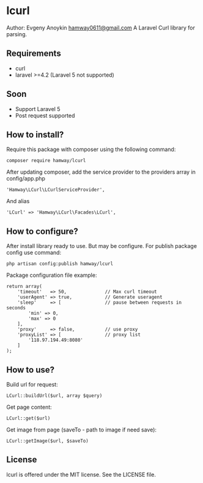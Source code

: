 lcurl
=========
Author: Evgeny Anoykin <hamway0611@gmail.com>
A Laravel Curl library for parsing.

Requirements
------------

* curl
* laravel >=4.2 (Laravel 5 not supported)

Soon
----
* Support Laravel 5
* Post request supported

How to install?
---------------
Require this package with composer using the following command:

    composer require hamway/lcurl
    
After updating composer, add the service provider to the providers array in config/app.php

    'Hamway\LCurl\LCurlServiceProvider',

And alias

    'LCurl' => 'Hamway\LCurl\Facades\LCurl',

How to configure?
-----------------
After install library ready to use. But may be configure. For publish package config use command:

    php artisan config:publish hamway/lcurl

Package configuration file example:
    
    return array(
    	'timeout'   => 50,				// Max curl timeout
    	'userAgent' => true,			// Generate useragent
    	'sleep'     => [				// pause between requests in seconds
    		'min' => 0,
    		'max' => 0
    	],
    	'proxy'     => false,			// use proxy
    	'proxyList' => [				// proxy list
    		'118.97.194.49:8080'
    	]
    );

How to use?
-----------
Build url for request:

    LCurl::buildUrl($url, array $query)

Get page content:
    
    LCurl::get($url)

Get image from page (saveTo - path to image if need save):
    
    LCurl::getImage($url, $saveTo)

License
-------
    
lcurl is offered under the MIT license. See the LICENSE file.